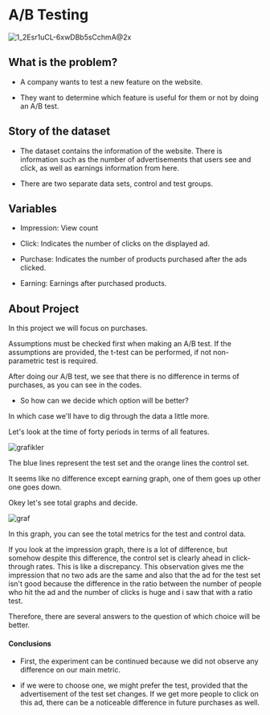 # A/B Testing

![1_2Esr1uCL-6xwDBb5sCchmA@2x](https://user-images.githubusercontent.com/76595310/127244368-3e3d0974-8255-49a8-bccb-d5f10216bf94.jpeg)

## What is the problem?

* A company wants to test a new feature on the website. 

* They want to determine which feature is useful for them or not by doing an A/B test.

## Story of the dataset

* The dataset contains the information of the website. There is information such as the number of advertisements that users see and click, as well as earnings information from here.

* There are two separate data sets, control and test groups.

## Variables

* Impression: View count

* Click: Indicates the number of clicks on the displayed ad.

* Purchase: Indicates the number of products purchased after the ads clicked.

* Earning: Earnings after purchased products.

## About Project

In this project we will focus on purchases.

Assumptions must be checked first when making an A/B test. If the assumptions are provided, the t-test can be performed, if not non-parametric test is required.

After doing our A/B test, we see that there is no difference in terms of purchases, as you can see in the codes.

* So how can we decide which option will be better?

In which case we'll have to dig through the data a little more.

Let's look at the time of forty periods in terms of all features.

![grafikler](https://user-images.githubusercontent.com/76595310/127241423-4e7d3211-78c7-43cf-b0cc-05ca922dcb57.png)


The blue lines represent the test set and the orange lines the control set.

It seems like no difference except earning graph, one of them goes up other one goes down.  

Okey let's see total graphs and decide.

![graf](https://user-images.githubusercontent.com/76595310/127242163-3874ce08-e451-4c56-9bcc-2096a29a1c1d.png)

In this graph, you can see the total metrics for the test and control data.

If you look at the impression graph, there is a lot of difference, but somehow despite this difference, the control set is clearly ahead in click-through rates. This is like a discrepancy.
This observation gives me the impression that no two ads are the same and also that the ad for the test set isn't good because the difference in the ratio between the number of people who hit the ad and the number of clicks is huge 
and i saw that with a ratio test.

Therefore, there are several answers to the question of which choice will be better.

#### Conclusions

* First, the experiment can be continued because we did not observe any difference on our main metric.

* if we were to choose one, we might prefer the test, provided that the advertisement of the test set changes. If we get more people to click on this ad, there can be a noticeable difference in future purchases as well.



